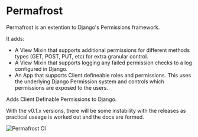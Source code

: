 # Permafrost

Permafrost is an extention to Django's Permissions framework.

It adds:
- A View Mixin that supports additional permissions for different methods types (GET, POST, PUT, etc) for extra granular control.
- A View Mixin that supports logging any failed permission checks to a log configured in Django.
- An App that supports Client defineable roles and permissions.  This uses the underlying Django Permission system and controls which permissions are exposed to the users.

Adds Client Definable Permissions to Django.

With the v0.1.x versions, there will be some instability with the releases as practical useage is worked out and the docs are formed.

![Permafrost CI](https://github.com/renderbox/django-permafrost/workflows/Permafrost%20CI/badge.svg?branch=master)
